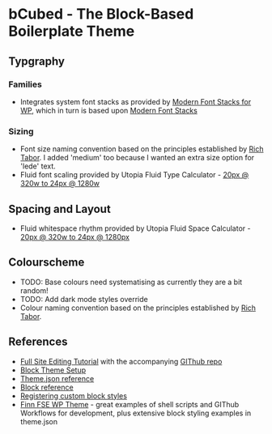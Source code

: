 # bCubed - The Block-Based Boilerplate Theme

## Typgraphy
### Families
- Integrates system font stacks as provided by [Modern Font Stacks for WP](https://github.com/LittleBigThing/Modern-Font-Stacks-for-WP), which in turn is based upon [Modern Font Stacks](https://github.com/system-fonts/modern-font-stacks)

### Sizing
- Font size naming convention based on the principles established by [Rich Tabor](https://richtabor.com/standardizing-theme-json-font-sizes/). I added 'medium' too because I wanted an extra size option for 'lede' text.
- Fluid font scaling provided by Utopia Fluid Type Calculator - [20px @ 320w to 24px @ 1280w](https://utopia.fyi/type/calculator/?c=320,20,1.2,1280,24,1.333,5,2,&s=0.75%7C0.5%7C0.25,1.5%7C2%7C3%7C4%7C6,s-l)

## Spacing and Layout
- Fluid whitespace rhythm provided by Utopia Fluid Space Calculator - [20px @ 320w to 24px @ 1280px](https://utopia.fyi/space/calculator/?c=320,20,1.2,1280,24,1.25,5,2,&s=0.75%7C0.5%7C0.25,1.5%7C2%7C3%7C4%7C6,s-l)

## Colourscheme
- TODO: Base colours need systematising as currently they are a bit random!
- TODO: Add dark mode styles override
- Colour naming convention based on the principles established by [Rich Tabor](https://richtabor.com/standardizing-theme-json-colors/).


## References
- [Full Site Editing Tutorial](https://fullsiteediting.com/lessons/creating-block-based-themes/) with the accompanying [GIThub repo](https://github.com/carolinan/fullsiteediting)
- [Block Theme Setup](https://developer.wordpress.org/themes/block-themes/block-theme-setup/)
- [Theme.json reference](https://developer.wordpress.org/block-editor/how-to-guides/themes/theme-json/)
- [Block reference](https://fullsiteediting.com/block-reference/)
- [Registering custom block styles](https://fullsiteediting.com/lessons/custom-block-styles/)
- [Finn FSE WP Theme](https://github.com/fabian-kaegy-org/finn) - great examples of shell scripts and GIThub Workflows for development, plus extensive block styling examples in theme.json
